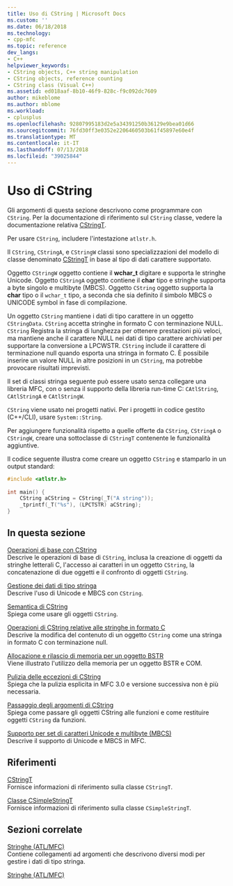 ```yaml
---
title: Uso di CString | Microsoft Docs
ms.custom: ''
ms.date: 06/18/2018
ms.technology:
- cpp-mfc
ms.topic: reference
dev_langs:
- C++
helpviewer_keywords:
- CString objects, C++ string manipulation
- CString objects, reference counting
- CString class (Visual C++)
ms.assetid: ed018aaf-8b10-46f9-828c-f9c092dc7609
author: mikeblome
ms.author: mblome
ms.workload:
- cplusplus
ms.openlocfilehash: 92807995183d2e5a34391250b36129e9bea01d66
ms.sourcegitcommit: 76fd30ff3e0352e2206460503b61f45897e60e4f
ms.translationtype: MT
ms.contentlocale: it-IT
ms.lasthandoff: 07/13/2018
ms.locfileid: "39025844"
---
```

# <a name="using-cstring"></a>Uso di CString
Gli argomenti di questa sezione descrivono come programmare con `CString`. Per la documentazione di riferimento sul `CString` classe, vedere la documentazione relativa [CStringT](../atl-mfc-shared/reference/cstringt-class.md).  
  
 Per usare `CString`, includere l'intestazione `atlstr.h`.  
  
 Il `CString`, `CStringA`, e `CStringW` classi sono specializzazioni del modello di classe denominato [CStringT](../atl-mfc-shared/reference/cstringt-class.md) in base al tipo di dati carattere supportato.  
  
 Oggetto `CStringW` oggetto contiene il **wchar_t** digitare e supporta le stringhe Unicode. Oggetto `CStringA` oggetto contiene il **char** tipo e stringhe supporta a byte singolo e multibyte (MBCS). Oggetto `CString` oggetto supporta la **char** tipo o il `wchar_t` tipo, a seconda che sia definito il simbolo MBCS o UNICODE symbol in fase di compilazione.  
  
 Un oggetto `CString` mantiene i dati di tipo carattere in un oggetto `CStringData`. `CString` accetta stringhe in formato C con terminazione NULL. `CString` Registra la stringa di lunghezza per ottenere prestazioni più veloci, ma mantiene anche il carattere NULL nei dati di tipo carattere archiviati per supportare la conversione a LPCWSTR. `CString` include il carattere di terminazione null quando esporta una stringa in formato C. È possibile inserire un valore NULL in altre posizioni in un `CString`, ma potrebbe provocare risultati imprevisti.  
  
 Il set di classi stringa seguente può essere usato senza collegare una libreria MFC, con o senza il supporto della libreria run-time C: `CAtlString`, `CAtlStringA` e `CAtlStringW`.  
  
 `CString` viene usato nei progetti nativi. Per i progetti in codice gestito (C++/CLI), usare `System::String`.  
  
 Per aggiungere funzionalità rispetto a quelle offerte da `CString`, `CStringA` o `CStringW`, creare una sottoclasse di `CStringT` contenente le funzionalità aggiuntive.  
  
 Il codice seguente illustra come creare un oggetto `CString` e stamparlo in un output standard:  
  
```cpp  
#include <atlstr.h>  
  
int main() {  
    CString aCString = CString(_T("A string"));  
    _tprintf(_T("%s"), (LPCTSTR) aCString);  
}  
```  
  
## <a name="in-this-section"></a>In questa sezione  
 [Operazioni di base con CString](../atl-mfc-shared/basic-cstring-operations.md)  
 Descrive le operazioni di base di `CString`, inclusa la creazione di oggetti da stringhe letterali C, l'accesso ai caratteri in un oggetto `CString`, la concatenazione di due oggetti e il confronto di oggetti `CString`.  
  
 [Gestione dei dati di tipo stringa](../atl-mfc-shared/string-data-management.md)  
 Descrive l'uso di Unicode e MBCS con `CString`.  
  
 [Semantica di CString](../atl-mfc-shared/cstring-semantics.md)  
 Spiega come usare gli oggetti `CString`.  
  
 [Operazioni di CString relative alle stringhe in formato C](../atl-mfc-shared/cstring-operations-relating-to-c-style-strings.md)  
 Descrive la modifica del contenuto di un oggetto `CString` come una stringa in formato C con terminazione null.  
  
 [Allocazione e rilascio di memoria per un oggetto BSTR](../atl-mfc-shared/allocating-and-releasing-memory-for-a-bstr.md)  
 Viene illustrato l'utilizzo della memoria per un oggetto BSTR e COM.  
  
 [Pulizia delle eccezioni di CString](../atl-mfc-shared/cstring-exception-cleanup.md)  
 Spiega che la pulizia esplicita in MFC 3.0 e versione successiva non è più necessaria.  
  
 [Passaggio degli argomenti di CString](../atl-mfc-shared/cstring-argument-passing.md)  
 Spiega come passare gli oggetti CString alle funzioni e come restituire oggetti `CString` da funzioni.  
  
 [Supporto per set di caratteri Unicode e multibyte (MBCS)](../atl-mfc-shared/unicode-and-multibyte-character-set-mbcs-support.md)  
 Descrive il supporto di Unicode e MBCS in MFC.  
  
## <a name="reference"></a>Riferimenti  
 [CStringT](../atl-mfc-shared/reference/cstringt-class.md)  
 Fornisce informazioni di riferimento sulla classe `CStringT`.  
  
 [Classe CSimpleStringT](../atl-mfc-shared/reference/csimplestringt-class.md)  
 Fornisce informazioni di riferimento sulla classe `CSimpleStringT`.  
  
## <a name="related-sections"></a>Sezioni correlate  
 [Stringhe (ATL/MFC)](../atl-mfc-shared/strings-atl-mfc.md)  
 Contiene collegamenti ad argomenti che descrivono diversi modi per gestire i dati di tipo stringa.  
  
 [Stringhe (ATL/MFC)](../atl-mfc-shared/strings-atl-mfc.md)

